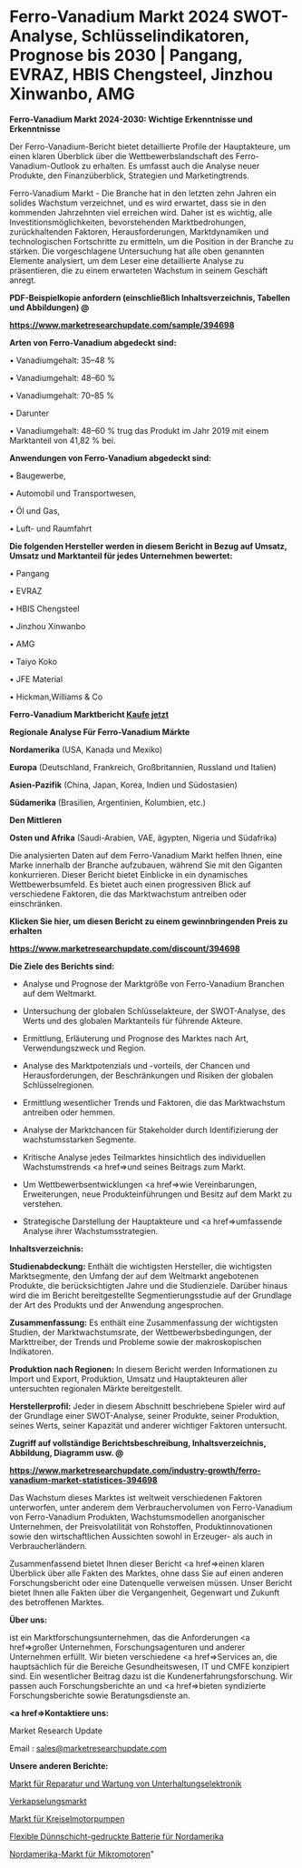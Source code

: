 # Ferro-Vanadium Markt 2024 SWOT-Analyse, Schlüsselindikatoren, Prognose bis 2030 | Pangang, EVRAZ, HBIS Chengsteel, Jinzhou Xinwanbo, AMG

<strong>Ferro-Vanadium Markt 2024-2030: Wichtige Erkenntnisse und Erkenntnisse</strong>

Der Ferro-Vanadium-Bericht bietet detaillierte Profile der Hauptakteure, um einen klaren Überblick über die Wettbewerbslandschaft des Ferro-Vanadium-Outlook zu erhalten. Es umfasst auch die Analyse neuer Produkte, den Finanzüberblick, Strategien und Marketingtrends.

Ferro-Vanadium Markt - Die Branche hat in den letzten zehn Jahren ein solides Wachstum verzeichnet, und es wird erwartet, dass sie in den kommenden Jahrzehnten viel erreichen wird. Daher ist es wichtig, alle Investitionsmöglichkeiten, bevorstehenden Marktbedrohungen, zurückhaltenden Faktoren, Herausforderungen, Marktdynamiken und technologischen Fortschritte zu ermitteln, um die Position in der Branche zu stärken. Die vorgeschlagene Untersuchung hat alle oben genannten Elemente analysiert, um dem Leser eine detaillierte Analyse zu präsentieren, die zu einem erwarteten Wachstum in seinem Geschäft anregt.



<strong><b>PDF-Beispielkopie anfordern (einschließlich Inhaltsverzeichnis, Tabellen und Abbildungen) @ </b></strong>

<strong><a href=https://www.marketresearchupdate.com/sample/394698>

<strong>https://www.marketresearchupdate.com/sample/394698</u></a></strong></strong>



<strong>Arten von Ferro-Vanadium abgedeckt sind:</strong>

• Vanadiumgehalt: 35–48 %

• Vanadiumgehalt: 48–60 %

• Vanadiumgehalt: 70–85 %

• Darunter

• Vanadiumgehalt: 48–60 % trug das Produkt im Jahr 2019 mit einem Marktanteil von 41,82 % bei.



<strong>Anwendungen von Ferro-Vanadium abgedeckt sind:</strong>

• Baugewerbe,

• Automobil und Transportwesen,

• Öl und Gas,

• Luft- und Raumfahrt



<strong>Die folgenden Hersteller werden in diesem Bericht in Bezug auf Umsatz, Umsatz und Marktanteil für jedes Unternehmen bewertet:</strong>

• Pangang

• EVRAZ

• HBIS Chengsteel

• Jinzhou Xinwanbo

• AMG

• Taiyo Koko

• JFE Material

• Hickman,Williams & Co



<strong>Ferro-Vanadium Marktbericht <a href=https://www.marketresearchupdate.com/buynow/394698>Kaufe jetzt</a></strong>



<strong>Regionale Analyse Für Ferro-Vanadium Märkte</strong>



<strong>Nordamerika</strong> (USA, Kanada und Mexiko)



<strong>Europa</strong> (Deutschland, Frankreich, Großbritannien, Russland und Italien)



<strong>Asien-Pazifik</strong> (China, Japan, Korea, Indien und Südostasien)



<strong>Südamerika</strong> (Brasilien, Argentinien, Kolumbien, etc.)



<strong>Den Mittleren</strong> 

<strong>Osten und Afrika</strong> (Saudi-Arabien, VAE, ägypten, Nigeria und Südafrika)

Die analysierten Daten auf dem Ferro-Vanadium Markt helfen Ihnen, eine Marke innerhalb der Branche aufzubauen, während Sie mit den Giganten konkurrieren. Dieser Bericht bietet Einblicke in ein dynamisches Wettbewerbsumfeld. Es bietet auch einen progressiven Blick auf verschiedene Faktoren, die das Marktwachstum antreiben oder einschränken.



<strong>Klicken Sie hier, um diesen Bericht zu einem gewinnbringenden Preis zu erhalten
</strong>

<strong><a href=https://www.marketresearchupdate.com/discount/394698>https://www.marketresearchupdate.com/discount/394698</b></u></strong></a>



<strong>Die Ziele des Berichts sind:</strong>

- Analyse und Prognose der Marktgröße von Ferro-Vanadium Branchen auf dem Weltmarkt.

- Untersuchung der globalen Schlüsselakteure, der SWOT-Analyse, des Werts und des globalen Marktanteils für führende Akteure.

- Ermittlung, Erläuterung und Prognose des Marktes nach Art, Verwendungszweck und Region.

- Analyse des Marktpotenzials und -vorteils, der Chancen und Herausforderungen, der Beschränkungen und Risiken der globalen Schlüsselregionen.

- Ermittlung wesentlicher Trends und Faktoren, die das Marktwachstum antreiben oder hemmen.

- Analyse der Marktchancen für Stakeholder durch Identifizierung der wachstumsstarken Segmente.

- Kritische Analyse jedes Teilmarktes hinsichtlich des individuellen Wachstumstrends <a href=>und</a> seines Beitrags zum Markt.

- Um Wettbewerbsentwicklungen <a href=>wie</a> Vereinbarungen, Erweiterungen, neue Produkteinführungen und Besitz auf dem Markt zu verstehen.

- Strategische Darstellung der Hauptakteure und <a href=>umfas</a>sende Analyse ihrer Wachstumsstrategien.



<strong>Inhaltsverzeichnis:</strong>



<strong>Studienabdeckung:</strong> Enthält die wichtigsten Hersteller, die wichtigsten Marktsegmente, den Umfang der auf dem Weltmarkt angebotenen Produkte, die berücksichtigten Jahre und die Studienziele. Darüber hinaus wird die im Bericht bereitgestellte Segmentierungsstudie auf der Grundlage der Art des Produkts und der Anwendung angesprochen.



<strong>Zusammenfassung:</strong> Es enthält eine Zusammenfassung der wichtigsten Studien, der Marktwachstumsrate, der Wettbewerbsbedingungen, der Markttreiber, der Trends und Probleme sowie der makroskopischen Indikatoren.



<strong>Produktion nach Regionen:</strong> In diesem Bericht werden Informationen zu Import und Export, Produktion, Umsatz und Hauptakteuren aller untersuchten regionalen Märkte bereitgestellt.



<strong>Herstellerprofil:</strong> Jeder in diesem Abschnitt beschriebene Spieler wird auf der Grundlage einer SWOT-Analyse, seiner Produkte, seiner Produktion, seines Werts, seiner Kapazität und anderer wichtiger Faktoren untersucht.



<strong><b>Zugriff auf vollständige Berichtsbeschreibung, Inhaltsverzeichnis, Abbildung, Diagramm usw. @ </b></strong>

<strong><a href=https://www.marketresearchupdate.com/industry-growth/ferro-vanadium-market-statistices-394698>https://www.marketresearchupdate.com/industry-growth/ferro-vanadium-market-statistices-394698</a></strong>

Das Wachstum dieses Marktes ist weltweit verschiedenen Faktoren unterworfen, unter anderem dem Verbrauchervolumen von Ferro-Vanadium von Ferro-Vanadium Produkten, Wachstumsmodellen anorganischer Unternehmen, der Preisvolatilität von Rohstoffen, Produktinnovationen sowie den wirtschaftlichen Aussichten sowohl in Erzeuger- als auch in Verbraucherländern.

Zusammenfassend bietet Ihnen dieser Bericht <a href=>einen</a> klaren Überblick über alle Fakten des Marktes, ohne dass Sie auf einen anderen Forschungsbericht oder eine Datenquelle verweisen müssen. Unser Bericht bietet Ihnen alle Fakten über die Vergangenheit, Gegenwart und Zukunft des betroffenen Marktes.



<strong>Über uns:</strong>

 ist ein Marktforschungsunternehmen, das die Anforderungen <a href=>großer</a> Unternehmen, Forschungsagenturen und anderer Unternehmen erfüllt. Wir bieten verschiedene <a href=>Services</a> an, die hauptsächlich für die Bereiche Gesundheitswesen, IT und CMFE konzipiert sind. Ein wesentlicher Beitrag dazu ist die Kundenerfahrungsforschung. Wir passen auch Forschungsberichte an und <a href=>bieten</a> syndizierte Forschungsberichte sowie Beratungsdienste an.



<strong><a href=>Kontaktiere uns:</a></strong>

Market Research Update

Email : sales@marketresearchupdate.com



<strong>Unsere anderen Berichte:</strong>

<a href=https://www.linkedin.com/pulse/consumer-electronics-repair-maintenance-market>Markt für Reparatur und Wartung von Unterhaltungselektronik</a>

<a href=https://www.linkedin.com/pulse/encapsulant-market-size-industry-growth-factors>Verkapselungsmarkt</a>

<a href=https://www.linkedin.com/pulse/centrifugal-engine-driven-pumps-market-2023-analysis-growth>Markt für Kreiselmotorpumpen</a>

<a href=https://www.linkedin.com/pulse/north-america-flexible-thin-film-printed-battery>Flexible Dünnschicht-gedruckte Batterie für Nordamerika</a>

<a href=https://www.linkedin.com/pulse/north-america-micro-motor-market-analysis-2023-size-share>Nordamerika-Markt für Mikromotoren</a>"
